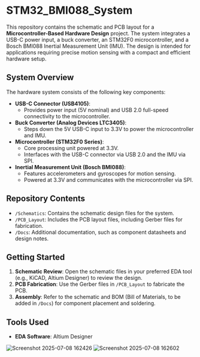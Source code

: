 # STM32_BMI088_System

This repository contains the schematic and PCB layout for a **Microcontroller-Based Hardware Design** project. The system integrates a USB-C power input, a buck converter, an STM32F0 microcontroller, and a Bosch BMI088 Inertial Measurement Unit (IMU). The design is intended for applications requiring precise motion sensing with a compact and efficient hardware setup.

## System Overview

The hardware system consists of the following key components:

- **USB-C Connector (USB4105)**:
  - Provides power input (5V nominal) and USB 2.0 full-speed connectivity to the microcontroller.
- **Buck Converter (Analog Devices LTC3405)**:
  - Steps down the 5V USB-C input to 3.3V to power the microcontroller and IMU.
- **Microcontroller (STM32F0 Series)**:
  - Core processing unit powered at 3.3V.
  - Interfaces with the USB-C connector via USB 2.0 and the IMU via SPI.
- **Inertial Measurement Unit (Bosch BMI088)**:
  - Features accelerometers and gyroscopes for motion sensing.
  - Powered at 3.3V and communicates with the microcontroller via SPI.

## Repository Contents

- `/Schematics`: Contains the schematic design files for the system.
- `/PCB_Layout`: Includes the PCB layout files, including Gerber files for fabrication.
- `/Docs`: Additional documentation, such as component datasheets and design notes.

## Getting Started

1. **Schematic Review**: Open the schematic files in your preferred EDA tool (e.g., KiCAD, Altium Designer) to review the design.
2. **PCB Fabrication**: Use the Gerber files in `/PCB_Layout` to fabricate the PCB.
3. **Assembly**: Refer to the schematic and BOM (Bill of Materials, to be added in `/Docs`) for component placement and soldering.

## Tools Used

- **EDA Software**: Altium Designer

![Screenshot 2025-07-08 162426](https://github.com/user-attachments/assets/10621c3e-168c-4237-a3ed-5945cefd155c)
![Screenshot 2025-07-08 162602](https://github.com/user-attachments/assets/4f92020f-29e4-4906-8c3d-461bc793004b)


